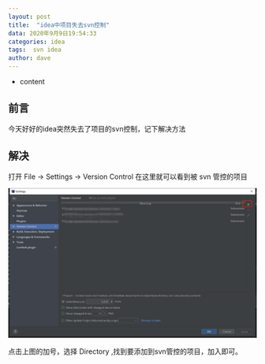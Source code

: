 ```yaml
---
layout: post
title:  "idea中项目失去svn控制"
data: 2020年9月9日19:54:33
categories: idea
tags:  svn idea
author: dave
---
```


* content
## 前言
今天好好的idea突然失去了项目的svn控制，记下解决方法




## 解决
打开 File -> Settings -> Version Control
在这里就可以看到被 svn 管控的项目

![svn](https://github.com/dave0824/dave0824.github.io/blob/master/asset/idea/svn.png?raw=true)

点击上图的加号，选择 Directory ,找到要添加到svn管控的项目，加入即可。